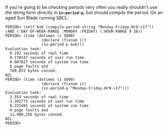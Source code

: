 If you're going to be checking periods very often you really shouldn't use the string form directly in **`in-period-p`**, but should compile the period.  On an aged Sun Blade running SBCL:

```
PERIOD> (setf bob (compile-period-string "Monday-Friday.Hr9->17"))
(AND (:DAY-OF-WEEK-RANGE :MONDAY :FRIDAY) (:HOUR-RANGE 9 16))
PERIOD> (time (dotimes (i 5000)
                (declare (fixnum i))
                (in-period-p bob)))
Evaluation took:
  0.192 seconds of real time
  0.170147 seconds of user run time
  0.007827 seconds of system run time
  0 page faults and
  760,072 bytes consed.
NIL
PERIOD> (time (dotimes (i 5000)
                (declare (fixnum i))
                (in-period-p "Monday-Friday.Hr9->17")))
Evaluation took:
  3.554 seconds of real time
  3.202775 seconds of user run time
  0.225485 seconds of system run time
  0 page faults and
  11,960,256 bytes consed.
NIL
PERIOD> 
```